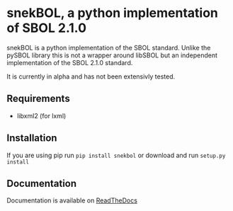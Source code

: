 # snekBOL, a python implementation of SBOL 2.1.0

snekBOL is a python implementation of the SBOL standard. Unlike the pySBOL library this is not a
wrapper around libSBOL but an independent implementation of the SBOL 2.1.0 standard.

It is currently in alpha and has not been extensivly tested.

## Requirements

- libxml2 (for lxml)

## Installation

If you are using pip run `pip install snekbol` or download and run `setup.py install`

## Documentation

Documentation is available on [ReadTheDocs](https://snekbol.readthedocs.io)

